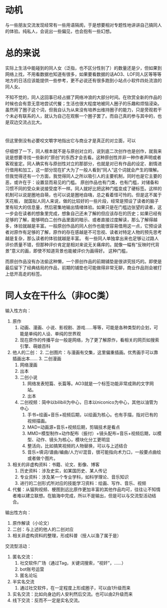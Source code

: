 
# 动机
与一些朋友交流发现经常有一些用语隔阂，于是想要相对专题性地讲讲自己搞同人的体验。纯私人，会说出一些偏见，也会抱有一些幻想。

# 总的来说
实际上生活中能碰到的同人女（泛指，也不区分性别了）的数量还是少，但如果到网络上找，不用看数据也知道有很多，如果要看数据的话AO3、LOF同人区等等等地方的日活应该能提供一些参考，更不必说还有很多跑到小站点小软件四处流浪的同人女。


不知不觉的，同人这回事已经占据了网络冲浪的大部分时间。在欣赏全新的作品的时候也会有意无意地尝试代餐；生活也很大程度地被同人圈子的乐趣和烦恼浸染。虽然用了圈子这个词，但我自认为从来没有培养出维持圈子的能力，只是旁观若干个未必有联系的人，就认为自己在观察一个圈子罢了。而自己真的参与其中的，也是双边交流占比大。




#
但这里倒没有必要咬文嚼字地指出它与商业才是真正的对立面，可以

仔细想了一下，同人根本就不是与原创对立的，说到底二次创作也是创作，就我来说是想要寻找一些新的“原创”的东西才会去看。这种原创性并非一种作者声明或者客观鉴定。同人确实有与原创性对立的那部分，也就是对已有作品的设定、剧情进行借用和加工，这一部分现在扩大为了一般人看到“同人”这个词就会产生的理解。但我觉得还有一个方面，我觉得同人之所以吸引人的主要机制，同时也是它主要的恶，或许在于：设置显而易见的门槛。
原创作品也有门类，也有门槛，对储备和习惯不同的受众来说接受度不一样。同人就好比把这种门槛变成了硬标签。这样的机制可以说是圈地自萌，也可以说是圈地自嗨，总之看着怪可怜的。但是这不属于天花板，
就国拟人同人来说，做的比较好的一些片段，经常是预设了读者的脑子里有较大的信息量，然后密集地输出情绪体验。如果只是在门槛边张望的读者，这一步会在读者的想象里完成，想象自己还未了解的但应该存在的历史；如果已经有足够的了解，能够明白二创作品里面的暗示、或者直接过度解读，那么了解得越多，体验就越是丰富。一般原创作品的同人创作也能很容易借用这一点，它预设读者对原作有足够的了解，原作的存在感越是不可忽视、读者对特定人物的预先思考越是复杂，那么读者的体验就越是丰富。
有一些同人单独拿出来也足够让过路人评价质量不错，但那种评价肯定是相对来说无关痛痒的。就像一幅有“反映时代背景”意义的画，即使不知道背景也能被评价为画得好。
这种门槛，

而原创作品没有办法偷这种懒，一个原创作品的前期铺垫是很讲究技巧的。即使是最后留下了经典结局的作品，前期的铺垫也可能做得非常无聊，商业作品则会被打上低开高走的标签。



# 同人女在干什么（非OC类）
输入性方向：
1. 原作
   1. 动画、漫画、小说、影视剧、游戏……等等，可能是各种类型的企划，可能是单纯的人设、单纯的世界观
   2. 现在原作的传播平台一般是网络，为了更了解原作，看相关的网页如搜索引擎、萌娘百科
2. 他人的二创：
   2. 二创图片：与漫画有交集，这里偏重插画。优秀画手可以靠插画出本……
   3. 二创漫画
      1. 网络漫画
      2. 出本
   1. 二创小说
      1. 网络发表短篇、长篇等。AO3就是一个标签功能非常成熟的文字网站。
      2. 出本
   4. 二创视频：简中以bilibili为中心，日本以niconico为中心，其他以油管为中心
      1. 手书=绘画+音乐+视频后期，以绘画为核心。也有手描，指对已有的视频描画。
      2. MAD=动画源+音乐+视频后期，剪辑技术是看点
      3. MMD=模型制作+动作配布（振付）+镜头配布+音乐+视频后期，以模型、动作、镜头为核心，模块化分工更明显
      4. 整活向，比如搞笑视频的人物替换，可以与上述结合
      5. 音乐=填词/谱曲/编曲/人力V/混音，很可能指向术力口，一般要点曲绘或者做个图片。
3. 相关的非虚构资料：书籍、论文、影像、博客
   1. 历史资料：涉及史实，如某国历史、某人传记
   2. 专业资料：涉及某一个专业学科，如科学理论、音乐知识
   3. 进行的二创形式所对应的技能学习资料：绘画、写作、音乐、视频
4. 代餐：从猫狗视频、梗图到远比原作更加丰富的其他作品均可，往往让不知情者难以建立联想。在脑海中完成，所以不是输出，但是可以与交流型活动结合。

输出性方向：
1. 原作解读（小论文）
2. 二创：与上述的他人的二创对应
3. 相关非虚构资料的整理，形成科普（授人以渔了属于是）


交流型活动：
1. 匿名交流：
   1. 社交软件广场（通过Tag，关键词搜索，“视奸”，……）
   2. bot账号运营
   3. 匿名论坛
2. 半实名交流
   1. 通过社交软件，在一定程度上形成圈子，可以由1升级而来
3. 实名交流：比如向身边的人安利然后交流。也可以由2升级而来
4. 线下交流：反而不一定是实名交流。